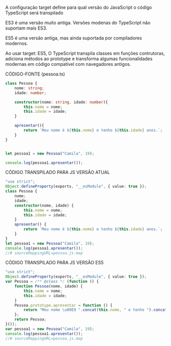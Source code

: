 A configuração target define para qual versão do JavaScript o código TypeScript
será transpilado 

ES3 é uma versão muito antiga.
Versões modenas do TypeScript não suportam mais ES3.

ES5 é uma versão antiga, mas ainda suportada por compiladores modernos.

Ao usar target: ES5, O TypeScript transpila classes em funções contrutoras, adiciona métodos ao
prototype e transforma algumas funcionalidades modernas em código compatível com navegadores antigos.




CÓDIGO-FONTE (pessoa.ts)


```TypeScript
class Pessoa {
    nome: string;
    idade: number;

    constructor(nome: string, idade: number){
        this.nome = nome;
        this.idade = idade;
    }

    apresentar(){
        return `Meu nome é ${this.nome} e tenho ${this.idade} anos.`;
    }
}


let pessoa1 = new Pessoa("Camila", 19);

console.log(pessoa1.apresentar());

```
CÓDIGO TRANSPILADO PARA JS VERSÃO ATUAL

```TypeScript
"use strict";
Object.defineProperty(exports, "__esModule", { value: true });
class Pessoa {
    nome;
    idade;
    constructor(nome, idade) {
        this.nome = nome;
        this.idade = idade;
    }
    apresentar() {
        return `Meu nome é ${this.nome} e tenho ${this.idade} anos.`;
    }
}
let pessoa1 = new Pessoa("Camila", 19);
console.log(pessoa1.apresentar());
//# sourceMappingURL=pessoa.js.map
```
CÓDIGO TRANSPILADO PARA JS VERSÃO ES5

```TypeScript
"use strict";
Object.defineProperty(exports, "__esModule", { value: true });
var Pessoa = /** @class */ (function () {
    function Pessoa(nome, idade) {
        this.nome = nome;
        this.idade = idade;
    }
    Pessoa.prototype.apresentar = function () {
        return "Meu nome \u00E9 ".concat(this.nome, " e tenho ").concat(this.idade, " anos.");
    };
    return Pessoa;
}());
var pessoa1 = new Pessoa("Camila", 19);
console.log(pessoa1.apresentar());
//# sourceMappingURL=pessoa.js.map
```
